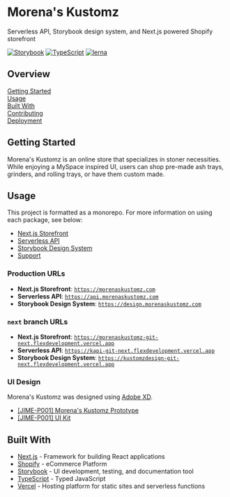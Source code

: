 # Morena's Kustomz

Serverless API, Storybook design system, and Next.js powered Shopify storefront

[![Storybook](https://cdn.jsdelivr.net/gh/storybookjs/brand@master/badge/badge-storybook.svg)](https://storybook.js.org/)
[![TypeScript](https://badgen.net/badge/-/typescript?icon=typescript&label)](https://www.typescriptlang.org/)
[![lerna](https://img.shields.io/badge/maintained%20with-lerna-cc00ff.svg)](https://lerna.js.org/)

## Overview

[Getting Started](#getting-started)  
[Usage](#usage)  
[Built With](#built-with)  
[Contributing](docs/CONTRIBUTING.md)  
[Deployment](docs/DEPLOYMENT.md)

## Getting Started

Morena's Kustomz is an online store that specializes in stoner necessities.
While enjoying a MySpace inspired UI, users can shop pre-made ash trays,
grinders, and rolling trays, or have them custom made.

## Usage

This project is formatted as a monorepo. For more information on using each
package, see below:

- [Next.js Storefront](packages/app/README.md)
- [Serverless API](packages/api/README.md)
- [Storybook Design System](packages/system/README.md)
- [Support](packages/core/README.md)

### Production URLs

- **Next.js Storefront**: [`https://morenaskustomz.com`][1]
- **Serverless API**: [`https://api.morenaskustomz.com`][2]
- **Storybook Design System**: [`https://design.morenaskustomz.com`][3]

### `next` branch URLs

- **Next.js Storefront**: [`https://morenaskustomz-git-next.flexdevelopment.vercel.app`][4]
- **Serverless API**: [`https://kapi-git-next.flexdevelopment.vercel.app`][5]
- **Storybook Design System**: [`https://kustomzdesign-git-next.flexdevelopment.vercel.app`][6]

### UI Design

Morena's Kustomz was designed using [Adobe XD][7].

- [[JIME-P001] Morena's Kustomz Prototype][8]
- [[JIME-P001] UI Kit][9]

## Built With

- [Next.js][10] - Framework for building React applications
- [Shopify][11] - eCommerce Platform
- [Storybook][12] - UI development, testing, and documentation tool
- [TypeScript][12] - Typed JavaScript
- [Vercel][14] - Hosting platform for static sites and serverless functions

[1]: https://morenaskustomz.com
[2]: https://api.morenaskustomz.com
[3]: https://design.morenaskustomz.com
[4]: https://morenaskustomz-git-next.flexdevelopment.vercel.app/
[5]: https://kapi-git-next.flexdevelopment.vercel.app/
[6]: https://kustomzdesign-git-next.flexdevelopment.vercel.app/
[7]: https://www.adobe.com/products/xd
[8]: https://xd.adobe.com/view/da3f8f74-1e09-49d1-9d4b-493cebb875a9-8f6c/
[9]: https://xd.adobe.com/view/1dff0391-4710-4fd5-9320-f3051861aec6-48ac/grid
[10]: https://nextjs.org/
[11]: https://www.shopify.com/
[12]: https://storybook.js.org/
[13]: https://www.typescriptlang.org/
[14]: https://vercel.com/

